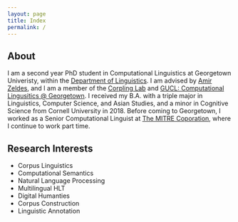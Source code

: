 ```yaml
---
layout: page
title: Index
permalink: /
---
```



## About

I am a second year PhD student in Computational Linguistics at Georgetown Univeristy, within the [Department of Linguistics](https://linguistics.georgetown.edu/). I am advised by [Amir Zeldes](https://corpling.uis.georgetown.edu/amir/), and I am a member of the [Corpling Lab](https://corpling.uis.georgetown.edu/corpling/) and [GUCL: Computational Lingusitics @ Georgetown](https://gucl.georgetown.edu/). I received my B.A. with a triple major in Linguistics, Computer Science, and Asian Studies, and a minor in Cognitive Science from Cornell University in 2018. Before coming to Georgetown, I worked as a Senior Computational Linguist at [The MITRE Coporation](https://www.mitre.org/), where I continue to work part time. 

## Research Interests

- Corpus Linguistics
- Computational Semantics
- Natural Language Processing
- Multilingual HLT
- Digital Humanties
- Corpus Construction 
- Linguistic Annotation
